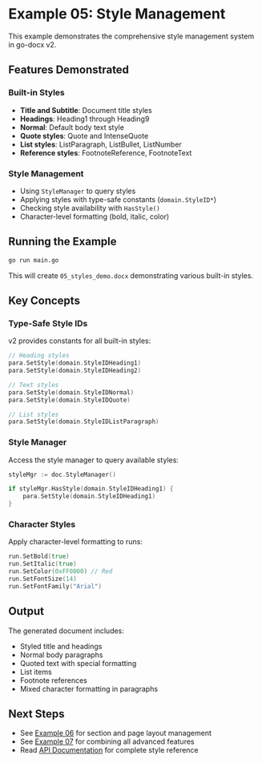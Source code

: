 # Example 05: Style Management

This example demonstrates the comprehensive style management system in go-docx v2.

## Features Demonstrated

### Built-in Styles
- **Title and Subtitle**: Document title styles
- **Headings**: Heading1 through Heading9
- **Normal**: Default body text style
- **Quote styles**: Quote and IntenseQuote
- **List styles**: ListParagraph, ListBullet, ListNumber
- **Reference styles**: FootnoteReference, FootnoteText

### Style Management
- Using `StyleManager` to query styles
- Applying styles with type-safe constants (`domain.StyleID*`)
- Checking style availability with `HasStyle()`
- Character-level formatting (bold, italic, color)

## Running the Example

```bash
go run main.go
```

This will create `05_styles_demo.docx` demonstrating various built-in styles.

## Key Concepts

### Type-Safe Style IDs

v2 provides constants for all built-in styles:

```go
// Heading styles
para.SetStyle(domain.StyleIDHeading1)
para.SetStyle(domain.StyleIDHeading2)

// Text styles
para.SetStyle(domain.StyleIDNormal)
para.SetStyle(domain.StyleIDQuote)

// List styles
para.SetStyle(domain.StyleIDListParagraph)
```

### Style Manager

Access the style manager to query available styles:

```go
styleMgr := doc.StyleManager()

if styleMgr.HasStyle(domain.StyleIDHeading1) {
    para.SetStyle(domain.StyleIDHeading1)
}
```

### Character Styles

Apply character-level formatting to runs:

```go
run.SetBold(true)
run.SetItalic(true)
run.SetColor(0xFF0000) // Red
run.SetFontSize(14)
run.SetFontFamily("Arial")
```

## Output

The generated document includes:
- Styled title and headings
- Normal body paragraphs
- Quoted text with special formatting
- List items
- Footnote references
- Mixed character formatting in paragraphs

## Next Steps

- See [Example 06](../06_sections) for section and page layout management
- See [Example 07](../07_advanced) for combining all advanced features
- Read [API Documentation](../../../docs/API_DOCUMENTATION.md) for complete style reference

